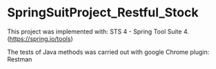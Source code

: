 # SpringSuitProject_Restful_Stock

This project was implemented with:
STS 4 - Spring Tool Suite 4. (https://spring.io/tools)

The tests of Java methods was carried out with google Chrome plugin: 
Restman 

